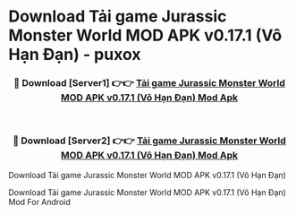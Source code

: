 # Download Tải game Jurassic Monster World MOD APK v0.17.1 (Vô Hạn Đạn) - puxox


<div align="center">
<h3>🔴 Download [Server1] 👉👉 <a href="https://apk-comot.site?title=Tải_game_Jurassic_Monster_World_MOD_APK_v0.17.1_(Vô_Hạn_Đạn)">Tải game Jurassic Monster World MOD APK v0.17.1 (Vô Hạn Đạn) Mod Apk</a></h3><br>
<h3>🔴 Download [Server2] 👉👉 <a href="https://apk-comot.site?title=Tải_game_Jurassic_Monster_World_MOD_APK_v0.17.1_(Vô_Hạn_Đạn)">Tải game Jurassic Monster World MOD APK v0.17.1 (Vô Hạn Đạn) Mod Apk</a></h3>
</div>



Download Tải game Jurassic Monster World MOD APK v0.17.1 (Vô Hạn Đạn) 

Download Tải game Jurassic Monster World MOD APK v0.17.1 (Vô Hạn Đạn) Mod For Android